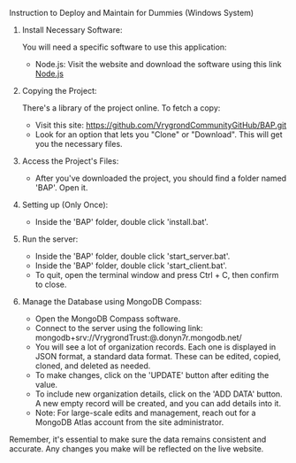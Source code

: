 Instruction to Deploy and Maintain for Dummies (Windows System)

1. Install Necessary Software:

   You will need a specific software to use this application:

   - Node.js: Visit the website and download the software using this link [Node.js](https://nodejs.org/)
   
2. Copying the Project:

   There's a library of the project online. To fetch a copy:

   - Visit this site: https://github.com/VrygrondCommunityGitHub/BAP.git 
   - Look for an option that lets you "Clone" or "Download". This will get you the necessary files.
   
3. Access the Project's Files:

   - After you've downloaded the project, you should find a folder named 'BAP'. Open it.
   
4. Setting up (Only Once):

   - Inside the 'BAP' folder, double click 'install.bat'.
   
5. Run the server:

   - Inside the 'BAP' folder, double click 'start_server.bat'.
   - Inside the 'BAP' folder, double click 'start_client.bat'.
   - To quit, open the terminal window and press Ctrl + C, then confirm to close.

9. Manage the Database using MongoDB Compass:

   - Open the MongoDB Compass software.
   - Connect to the server using the following link: mongodb+srv://VrygrondTrust:@.donyn7r.mongodb.net/
   - You will see a lot of organization records. Each one is displayed in JSON format, a standard data format. These can be edited, copied, cloned, and deleted as needed.
   - To make changes, click on the 'UPDATE' button after editing the value.
   - To include new organization details, click on the 'ADD DATA' button. A new empty record will be created, and you can add details into it.
   - Note: For large-scale edits and management, reach out for a MongoDB Atlas account from the site administrator.

Remember, it's essential to make sure the data remains consistent and accurate. Any changes you make will be reflected on the live website.